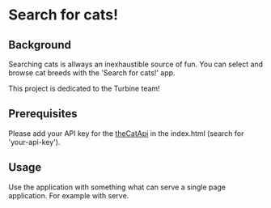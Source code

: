 # Search for cats!

## Background

Searching cats is allways an inexhaustible source of fun. You can select and browse cat breeds with the 'Search for cats!' app. 

This project is dedicated to the Turbine team!

## Prerequisites

Please add your API key for the [theCatApi](http://thecatapi.com) in the index.html (search for 'your-api-key').

## Usage

Use the application with something what can serve a single page application. For example with serve.

